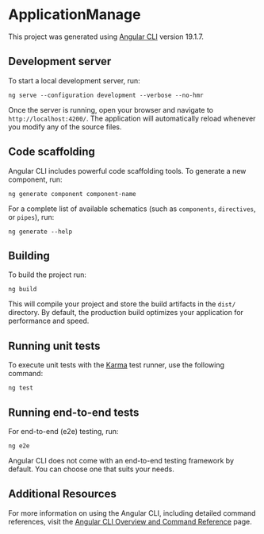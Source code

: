 # ApplicationManage

This project was generated using [Angular CLI](https://github.com/angular/angular-cli) version 19.1.7.

## Development server

To start a local development server, run:

```
ng serve --configuration development --verbose --no-hmr
```

Once the server is running, open your browser and navigate to `http://localhost:4200/`. The application will automatically reload whenever you modify any of the source files.

## Code scaffolding

Angular CLI includes powerful code scaffolding tools. To generate a new component, run:

```
ng generate component component-name
```

For a complete list of available schematics (such as `components`, `directives`, or `pipes`), run:

```
ng generate --help
```

## Building

To build the project run:

```
ng build
```

This will compile your project and store the build artifacts in the `dist/` directory. By default, the production build optimizes your application for performance and speed.

## Running unit tests

To execute unit tests with the [Karma](https://karma-runner.github.io) test runner, use the following command:

```
ng test
```

## Running end-to-end tests

For end-to-end (e2e) testing, run:

```
ng e2e
```

Angular CLI does not come with an end-to-end testing framework by default. You can choose one that suits your needs.

## Additional Resources

For more information on using the Angular CLI, including detailed command references, visit the [Angular CLI Overview and Command Reference](https://angular.dev/tools/cli) page.
